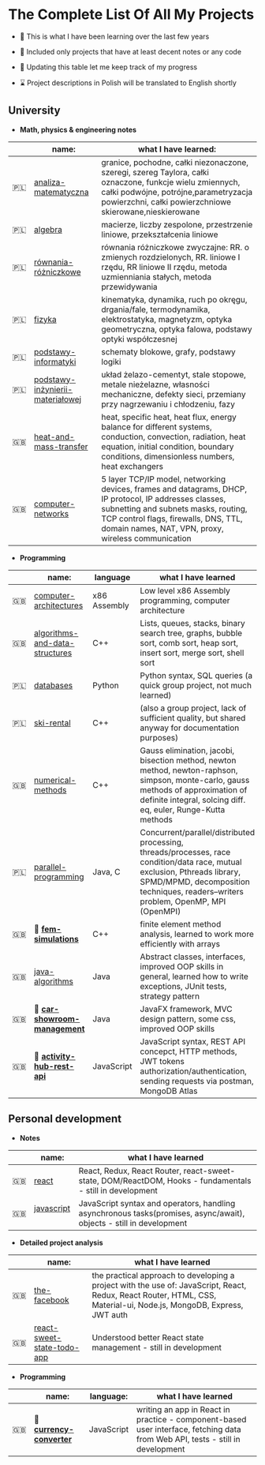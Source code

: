 # The Complete List Of All My Projects

- 🤠 This is what I have been learning over the last few years 

- 📝 Included only projects that have at least decent notes or any code

- 🚀 Updating this table let me keep track of my progress 

- ⌛ Project descriptions in Polish will be translated to English shortly

## University

- **Math, physics & engineering notes**

| | name:    | what I have learned:|
|-|----------|--------|
|🇵🇱| [analiza-matematyczna](https://github.com/gregwell/university-notes/tree/main/polish/old-school-style-notes/analiza-matematyczna) | granice, pochodne, całki niezonaczone, szeregi, szereg Taylora, całki oznaczone, funkcje wielu zmiennych, całki podwójne, potrójne,parametryzacja powierzchni, całki powierzchniowe skierowane,nieskierowane
|🇵🇱| [algebra](https://github.com/gregwell/university-notes/tree/main/polish/old-school-style-notes/algebra) | macierze, liczby zespolone, przestrzenie liniowe, przekształcenia liniowe
|🇵🇱| [równania-różniczkowe](https://github.com/gregwell/university-notes/tree/main/polish/old-school-style-notes/rownania-rozniczkowe) | równania różniczkowe zwyczajne: RR. o zmienych rozdzielonych, RR. liniowe I rzędu, RR liniowe II rzędu, metoda uzmienniania stałych, metoda przewidywania
|🇵🇱| [fizyka](https://github.com/gregwell/university-notes/tree/main/polish/old-school-style-notes/fizyka) | kinematyka, dynamika, ruch po okręgu, drgania/fale, termodynamika, elektrostatyka, magnetyzm, optyka geometryczna, optyka falowa, podstawy optyki współczesnej
|🇵🇱| [podstawy-informatyki](https://github.com/gregwell/university-notes/tree/main/polish/old-school-style-notes/podstawy-informatyki) | schematy blokowe, grafy, podstawy logiki
|🇵🇱| [podstawy-inżynierii-materiałowej](https://github.com/gregwell/university-notes/tree/main/polish/old-school-style-notes/podstawy-inzynierii-materialowej) | układ żelazo-cementyt, stale stopowe, metale nieżelazne, własności mechaniczne, defekty sieci, przemiany przy nagrzewaniu i chłodzeniu, fazy
|🇬🇧| [heat-and-mass-transfer](https://github.com/gregwell/university-notes/tree/main/english/old-school-style-notes/heat-and-mass-transfer) | heat, specific heat, heat flux, energy balance for different systems, conduction, convection, radiation, heat equation, initial condition, boundary conditions, dimensionless numbers, heat exchangers
|🇬🇧| [computer-networks](https://github.com/gregwell/university-notes/tree/main/english/old-school-style-notes/computer-networks) | 5 layer TCP/IP model, networking devices, frames and datagrams, DHCP, IP protocol, IP addresses classes, subnetting and subnets masks, routing, TCP control flags, firewalls, DNS, TTL, domain names, NAT, VPN, proxy, wireless communication

- **Programming**

| | name:    | language| what I have learned|
|-|----------|------|--------|
|🇬🇧| [computer-architectures](https://github.com/gregwell/x86-assembly) | x86 Assembly| Low level x86 Assembly programming, computer architecture
|🇬🇧| [algorithms-and-data-structures](https://github.com/gregwell/algorithms-and-data-structures) |C++| Lists, queues, stacks, binary search tree, graphs, bubble sort, comb sort, heap sort, insert sort, merge sort, shell sort
|🇵🇱| [databases](https://github.com/gregwell/db2020) |Python| Python syntax, SQL queries (a quick group project, not much learned)
|🇵🇱| [ski-rental](https://github.com/gregwell/Narty/tree/test) |C++| (also a group project, lack of sufficient quality, but shared anyway for documentation purposes) 
|🇬🇧| [numerical-methods](https://github.com/gregwell/numerical-methods) |C++| Gauss elimination, jacobi, bisection method, newton method, newton-raphson, simpson, monte-carlo, gauss methods of approximation of definite integral, solcing diff. eq, euler, Runge-Kutta methods
|🇵🇱| [parallel-programming](https://github.com/gregwell/university-notes/tree/main/polish/parallel-programming) |Java, C| Concurrent/parallel/distributed processing, threads/processes, race condition/data race, mutual exclusion, Pthreads library, SPMD/MPMD, decomposition techniques, readers–writers problem, OpenMP, MPI (OpenMPI)                           |
|🇬🇧| 📌 **[fem-simulations](https://github.com/gregwell/fem-simulations)**                     |C++| finite element method analysis, learned to work more efficiently with arrays
|🇬🇧| [java-algorithms](https://github.com/gregwell/java-algorithms)                     |Java| Abstract classes, interfaces, improved OOP skills in general, learned how to write exceptions, JUnit tests, strategy pattern    
|🇬🇧| 📌 **[car-showroom-management](https://github.com/gregwell/car-showroom-management)**              |Java| JavaFX framework, MVC design pattern, some css, improved OOP skills                      |
|🇬🇧| 📌 **[activity-hub-rest-api](https://github.com/gregwell/activity-hub-rest-api)**                         |JavaScript| JavaScript syntax, REST API concepct, HTTP methods, JWT tokens authorization/authentication, sending requests via postman, MongoDB Atlas 




## Personal development 

- **Notes**

| | name:    |what I have learned|
|-|----------|--------|
|🇬🇧| [react‏‏‎](https://github.com/gregwell/university-notes/blob/main/english/javascript/react.md) | React, Redux, React Router, react-sweet-state, DOM/ReactDOM, Hooks - fundamentals - still in development |
|🇬🇧| [javascript‏‏‎‎](https://github.com/gregwell/university-notes/blob/main/english/javascript/javascript.md) ‎‏‏‎ ‎‏‏‎ ‎‏‏‎ ‎‏‏‎ ‎‏‏‎ ‎‏‏‎ ‎‏‏‎ ‎‏‏‎ ‎‏‏‎ ‎‏‏‎ ‎‏‏‎ ‎‏‏‎ ‎‏‏‎  | JavaScript syntax and operators, handling asynchronous tasks(promises, async/await), objects - still in development   |

- **Detailed project analysis**

| | name:    |what I have learned|
|-|----------|--------|
|🇬🇧|  [the-facebook](https://github.com/gregwell/the-facebook)                | the practical approach to developing a project with the use of: JavaScript, React, Redux, React Router, HTML, CSS, Material-ui, Node.js, MongoDB, Express, JWT auth |
|🇬🇧|  [react-sweet-state-todo-app](https://github.com/gregwell/react-sweet-state-todo-app)         | Understood better React state management - still in development | 

- **Programming**

| | name:    | language:                                | what I have learned|
|-|----------|--------------------------------------|--------|
|🇬🇧|  📌 **[currency-converter](https://github.com/gregwell/currency-converter)**        | JavaScript | writing an app in React in practice - component-based user interface, fetching data from Web API, tests - still in development